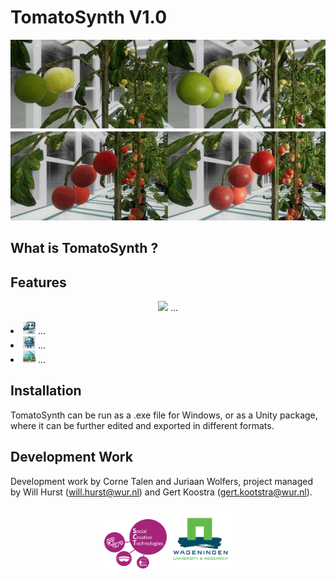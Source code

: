 # TomatoSynth V1.0
![TomatoSynth Visual Example](https://github.com/SCT-lab/TomatoSynth/blob/main/Images/greenhouse3.jpg)


## What is TomatoSynth ?

## Features
<p align="center">
 <img src="https://github.com/SCT-lab/TomatoSynth/blob/main/Images/TS.gif>
</p>

* <img src="https://github.com/SCT-lab/TomatoSynth/blob/main/Images/TC.png" width="20"> ... 
* <img src="https://github.com/SCT-lab/TomatoSynth/blob/main/Images/VC.png" width="20"> ... 
* <img src="https://github.com/SCT-lab/TomatoSynth/blob/main/Images/ML.png" width="20"> ... 
* <img src="https://github.com/SCT-lab/TomatoSynth/blob/main/Images/GC.png" width="20"> ... 

## Installation
TomatoSynth can be run as a .exe file for Windows, or as a Unity package, where it can be further edited and exported in different formats.


## Development Work
Development work by Corne Talen and Juriaan Wolfers, project managed by Will Hurst (will.hurst@wur.nl) and Gert Koostra (gert.kootstra@wur.nl).

<p align="center">
  <a href="https://www.linkedin.com/company/sct-lab"><img src="https://github.com/SCT-lab/DigiFungi/blob/main/images/SCT-WUR.png" alt="SCT Lab" width="100"></a>
  <a href="https://www.wur.nl/en.htm"><img src="https://github.com/SCT-lab/DigiFungi/blob/main/images/Wur-logo.png" alt="WUR" width="100"></a>
</p>
